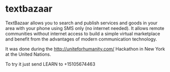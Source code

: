 # textbazaar

TextBazaar allows you to search and publish services and goods in your area with your phone using SMS only (no internet needed). It allows remote communities without internet access to build a simple virtual marketplace and benefit from the advantages of modern communication technology.

It was done during the http://uniteforhumanity.com/ Hackathon in New York at the United Nations.

To try it just send LEARN to +15105674463 

